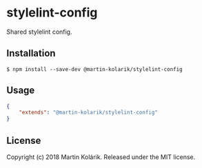 # stylelint-config

Shared stylelint config.

## Installation

```
$ npm install --save-dev @martin-kolarik/stylelint-config
```

## Usage

```json
{
    "extends": "@martin-kolarik/stylelint-config"
}
```

## License
Copyright (c) 2018 Martin Kolárik. Released under the MIT license.
